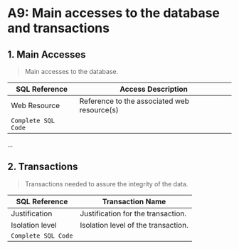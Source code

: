 # A9: Main accesses to the database and transactions
 
## 1. Main Accesses
 
> Main accesses to the database.
 
| SQL Reference | Access Description                          |
| ------------- | ------------------------------------------- |
| Web Resource  | Reference to the associated web resource(s) |
| `Complete SQL Code`                                         |
 
...
 
## 2. Transactions
 
> Transactions needed to assure the integrity of the data.
 
| SQL Reference   | Transaction Name                    |
| --------------- | ----------------------------------- |
| Justification   | Justification for the transaction.  |
| Isolation level | Isolation level of the transaction. |
| `Complete SQL Code`                                   |
 
